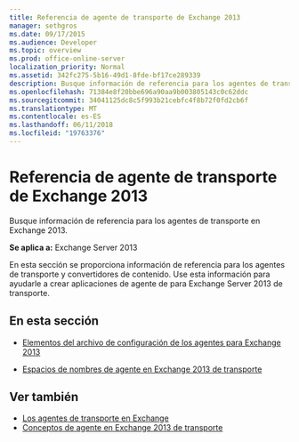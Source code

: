```yaml
---
title: Referencia de agente de transporte de Exchange 2013
manager: sethgros
ms.date: 09/17/2015
ms.audience: Developer
ms.topic: overview
ms.prod: office-online-server
localization_priority: Normal
ms.assetid: 342fc275-5b16-49d1-8fde-bf17ce289339
description: Busque información de referencia para los agentes de transporte en Exchange 2013.
ms.openlocfilehash: 71384e8f20bbe696a90aa9b003805143c0c62ddc
ms.sourcegitcommit: 34041125dc8c5f993b21cebfc4f8b72f0fd2cb6f
ms.translationtype: MT
ms.contentlocale: es-ES
ms.lasthandoff: 06/11/2018
ms.locfileid: "19763376"
---
```

# <a name="transport-agent-reference-for-exchange-2013"></a>Referencia de agente de transporte de Exchange 2013

Busque información de referencia para los agentes de transporte en Exchange 2013.
  
**Se aplica a:** Exchange Server 2013 
  
En esta sección se proporciona información de referencia para los agentes de transporte y convertidores de contenido. Use esta información para ayudarle a crear aplicaciones de agente de para Exchange Server 2013 de transporte.
  
## <a name="in-this-section"></a>En esta sección

- [Elementos del archivo de configuración de los agentes para Exchange 2013](agents-configuration-file-elements-for-exchange-2013.md)
    
- [Espacios de nombres de agente en Exchange 2013 de transporte](transport-agent-namespaces-in-exchange-2013.md)
    
## <a name="see-also"></a>Ver también

- [Los agentes de transporte en Exchange](transport-agents-in-exchange-2013.md)
- [Conceptos de agente en Exchange 2013 de transporte](transport-agent-concepts-in-exchange-2013.md)

